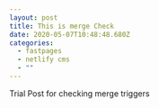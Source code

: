 ```yaml
---
layout: post
title: This is merge Check
date: 2020-05-07T10:48:48.680Z
categories:
  - fastpages
  - netlify cms
  - ""
---
```

Trial Post for checking merge triggers